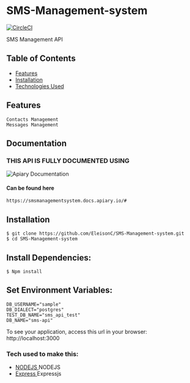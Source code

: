 # SMS-Management-system
[![CircleCI](https://circleci.com/gh/EleisonC/SMS-Management-system.svg?style=svg)](https://circleci.com/gh/EleisonC/SMS-Management-system)

SMS Management API 



## Table of Contents

- [Features ](#features)
- [Installation ](#Installation)
- [Technologies Used](#available-scripts)
 
## Features

    Contacts Management
    Messages Management

## Documentation
### THIS API IS FULLY DOCUMENTED USING  
![Apiary Documentation](https://apiary.io/)


#### Can be found here 
```
https://smsmanagementsystem.docs.apiary.io/#
```


## Installation
```
$ git clone https://github.com/EleisonC/SMS-Management-system.git
$ cd SMS-Management-system
```
## Install Dependencies:
```
$ Npm install
```
## Set Environment Variables:
```
DB_USERNAME="sample"
DB_DIALECT="postgres"
TEST_DB_NAME="sms_api_test"
DB_NAME="sms-api"
```

To see your application, access this url in your browser: http://localhost:3000

### Tech used to make this:

 * [NODEJS ](https://nodejs.org/) NODEJS
 * [Express ](https://expressjs.com/) Expressjs